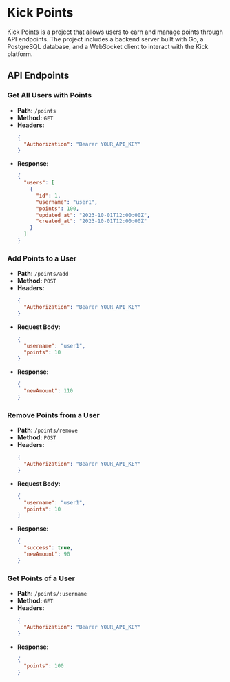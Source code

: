# Kick Points

Kick Points is a project that allows users to earn and manage points through API endpoints. The project includes a backend server built with Go, a PostgreSQL database, and a WebSocket client to interact with the Kick platform.

## API Endpoints

### Get All Users with Points

- **Path:** `/points`
- **Method:** `GET`
- **Headers:**
  ```json
  {
    "Authorization": "Bearer YOUR_API_KEY"
  }
  ```
- **Response:**
  ```json
  {
    "users": [
      {
        "id": 1,
        "username": "user1",
        "points": 100,
        "updated_at": "2023-10-01T12:00:00Z",
        "created_at": "2023-10-01T12:00:00Z"
      }
    ]
  }
  ```

### Add Points to a User

- **Path:** `/points/add`
- **Method:** `POST`
- **Headers:**
  ```json
  {
    "Authorization": "Bearer YOUR_API_KEY"
  }
  ```
- **Request Body:**
  ```json
  {
    "username": "user1",
    "points": 10
  }
  ```
- **Response:**
  ```json
  {
    "newAmount": 110
  }
  ```

### Remove Points from a User

- **Path:** `/points/remove`
- **Method:** `POST`
- **Headers:**
  ```json
  {
    "Authorization": "Bearer YOUR_API_KEY"
  }
  ```
- **Request Body:**
  ```json
  {
    "username": "user1",
    "points": 10
  }
  ```
- **Response:**
  ```json
  {
    "success": true,
    "newAmount": 90
  }
  ```

### Get Points of a User

- **Path:** `/points/:username`
- **Method:** `GET`
- **Headers:**
  ```json
  {
    "Authorization": "Bearer YOUR_API_KEY"
  }
  ```
- **Response:**
  ```json
  {
    "points": 100
  }
  ```
